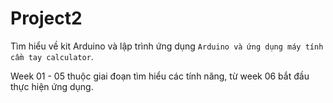 # Project2

Tìm hiểu về kit Arduino và lập trình ứng dụng `Arduino và ứng dụng máy tính cầm tay calculator`.

Week 01 - 05 thuộc giai đoạn tìm hiểu các tính năng, từ week 06 bắt đầu thực hiện ứng dụng.
